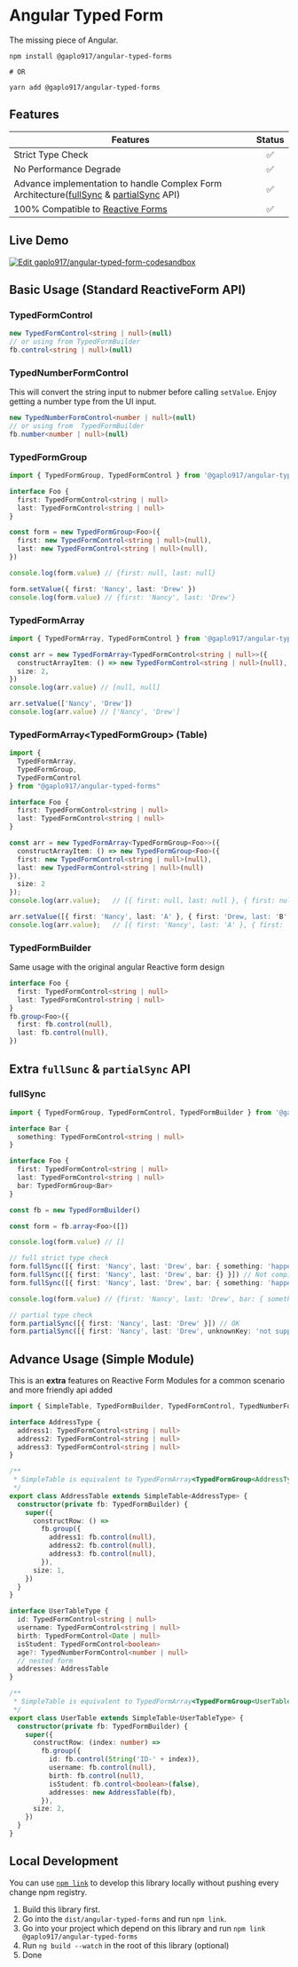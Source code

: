 # Angular Typed Form

The missing piece of Angular.

```
npm install @gaplo917/angular-typed-forms

# OR

yarn add @gaplo917/angular-typed-forms
```

## Features

| Features                                                                               | Status |
| -------------------------------------------------------------------------------------- | :----: |
| Strict Type Check                                                                      |   ✅   |
| No Performance Degrade                                                                 |   ✅   |
| Advance implementation to handle Complex Form Architecture([fullSync](https://github.com/gaplo917/angular-typed-forms/blob/6f80a5527cf75d1b40692f4e3359accc91568566/projects/angular-typed-forms/src/lib/forms/typed-form-group.ts#L85) & [partialSync](https://github.com/gaplo917/angular-typed-forms/blob/6f80a5527cf75d1b40692f4e3359accc91568566/projects/angular-typed-forms/src/lib/forms/typed-form-group.ts#L118) API) |   ✅   |
| 100% Compatible to [Reactive Forms](https://angular.io/guide/reactive-forms)           |   ✅   |

## Live Demo

[![Edit gaplo917/angular-typed-form-codesandbox](https://codesandbox.io/static/img/play-codesandbox.svg)](https://codesandbox.io/s/github/gaplo917/angular-typed-form-codesandbox/tree/master/?fontsize=14&hidenavigation=1&theme=dark)

## Basic Usage (Standard ReactiveForm API)

### TypedFormControl

```ts
new TypedFormControl<string | null>(null)
// or using from TypedFormBuilder
fb.control<string | null>(null)
```

### TypedNumberFormControl

This will convert the string input to nubmer before calling `setValue`. Enjoy getting a number type from the UI input.

```ts
new TypedNumberFormControl<number | null>(null)
// or using from  TypedFormBuilder
fb.number<number | null>(null)
```

### TypedFormGroup

```ts
import { TypedFormGroup, TypedFormControl } from '@gaplo917/angular-typed-forms'

interface Foo {
  first: TypedFormControl<string | null>
  last: TypedFormControl<string | null>
}

const form = new TypedFormGroup<Foo>({
  first: new TypedFormControl<string | null>(null),
  last: new TypedFormControl<string | null>(null),
})

console.log(form.value) // {first: null, last: null}

form.setValue({ first: 'Nancy', last: 'Drew' })
console.log(form.value) // {first: 'Nancy', last: 'Drew'}
```

### TypedFormArray

```ts
import { TypedFormArray, TypedFormControl } from '@gaplo917/angular-typed-forms'

const arr = new TypedFormArray<TypedFormControl<string | null>>({
  constructArrayItem: () => new TypedFormControl<string | null>(null),
  size: 2,
})
console.log(arr.value) // [null, null]

arr.setValue(['Nancy', 'Drew'])
console.log(arr.value) // ['Nancy', 'Drew']
```

### TypedFormArray<TypedFormGroup<T>> (Table)

```ts
import {
  TypedFormArray,
  TypedFormGroup,
  TypedFormControl
} from "@gaplo917/angular-typed-forms"

interface Foo {
  first: TypedFormControl<string | null>
  last: TypedFormControl<string | null>
}

const arr = new TypedFormArray<TypedFormGroup<Foo>>({
  constructArrayItem: () => new TypedFormGroup<Foo>({
  first: new TypedFormControl<string | null>(null),
  last: new TypedFormControl<string | null>(null)
}),
  size: 2
});
console.log(arr.value);   // [{ first: null, last: null }, { first: null, last: null }]

arr.setValue([{ first: 'Nancy', last: 'A' }, { first: 'Drew, last: 'B' }]);
console.log(arr.value);   // [{ first: 'Nancy', last: 'A' }, { first: 'Drew, last: 'B' }]
```

### TypedFormBuilder

Same usage with the original angular Reactive form design

```ts
interface Foo {
  first: TypedFormControl<string | null>
  last: TypedFormControl<string | null>
}
fb.group<Foo>({
  first: fb.control(null),
  last: fb.control(null),
})
```

## Extra `fullSunc` & `partialSync` API

### fullSync

```ts
import { TypedFormGroup, TypedFormControl, TypedFormBuilder } from '@gaplo917/angular-typed-forms'

interface Bar {
  something: TypedFormControl<string | null>
}

interface Foo {
  first: TypedFormControl<string | null>
  last: TypedFormControl<string | null>
  bar: TypedFormGroup<Bar>
}

const fb = new TypedFormBuilder()

const form = fb.array<Foo>([])

console.log(form.value) // []

// full strict type check
form.fullSync([{ first: 'Nancy', last: 'Drew', bar: { something: 'happen' } }]) // OK
form.fullSync([{ first: 'Nancy', last: 'Drew', bar: {} }]) // Not compile, missing `something`
form.fullSync([{ first: 'Nancy', last: 'Drew', bar: { something: 'happen' }, unknownKey: 'not suppose here' }]) // Not compile, redundant `unknownKey`

console.log(form.value) // {first: 'Nancy', last: 'Drew', bar: { something: 'happen' }}

// partial type check
form.partialSync([{ first: 'Nancy', last: 'Drew' }]) // OK
form.partialSync([{ first: 'Nancy', last: 'Drew', unknownKey: 'not suppose here' }]) // Not compile, redundant `unknownKey`
```

## Advance Usage (Simple Module)

This is an **extra** features on Reactive Form Modules for a common scenario and more friendly api added

```ts
import { SimpleTable, TypedFormBuilder, TypedFormControl, TypedNumberFormControl } from '@gaplo917/angular-typed-forms'

interface AddressType {
  address1: TypedFormControl<string | null>
  address2: TypedFormControl<string | null>
  address3: TypedFormControl<string | null>
}

/**
 * SimpleTable is equivalent to TypedFormArray<TypedFormGroup<AddressType>> but with more pre-defined API
 */
export class AddressTable extends SimpleTable<AddressType> {
  constructor(private fb: TypedFormBuilder) {
    super({
      constructRow: () =>
        fb.group({
          address1: fb.control(null),
          address2: fb.control(null),
          address3: fb.control(null),
        }),
      size: 1,
    })
  }
}

interface UserTableType {
  id: TypedFormControl<string | null>
  username: TypedFormControl<string | null>
  birth: TypedFormControl<Date | null>
  isStudent: TypedFormControl<boolean>
  age?: TypedNumberFormControl<number | null>
  // nested form
  addresses: AddressTable
}

/**
 * SimpleTable is equivalent to TypedFormArray<TypedFormGroup<UserTableType>> but with more pre-defined API
 */
export class UserTable extends SimpleTable<UserTableType> {
  constructor(private fb: TypedFormBuilder) {
    super({
      constructRow: (index: number) =>
        fb.group({
          id: fb.control(String('ID-' + index)),
          username: fb.control(null),
          birth: fb.control(null),
          isStudent: fb.control<boolean>(false),
          addresses: new AddressTable(fb),
        }),
      size: 2,
    })
  }
}
```

## Local Development

You can use [`npm link`](https://docs.npmjs.com/cli/link.html) to develop this library locally without pushing every change npm registry.

1. Build this library first.
2. Go into the `dist/angular-typed-forms` and run `npm link`.
3. Go into your project which depend on this library and run `npm link @gaplo917/angular-typed-forms`
4. Run `ng build --watch` in the root of this library (optional)
5. Done
